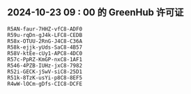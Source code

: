 ## 2024-10-23 09 : 00 的 GreenHub 许可证
```
R5AN-faur-7HHZ-vfC8-ADF0
R59u-rqDn-gJ4k-LFC8-CEDB
R58x-OTUU-2RnG-J4C8-C36A
R58k-ejjk-yUds-SaC8-4B57
R58V-ktEe-cUy1-APC8-4DC0
R57c-PpRZ-KmGP-nxC8-1AF1
R546-4PZB-IUHz-jxC8-7982
R52i-GECK-jSwV-siC8-25D1
R51k-8TzK-usYi-p8C8-8EF5
R4wW-lOCm-gDfs-CIC8-DCFE
```
